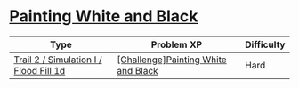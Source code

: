 # [Painting White and Black](https://www.codetree.ai/trails/complete/curated-cards/challenge-painting-white-black)

|Type|Problem XP|Difficulty|
|---|---|---|
|[Trail 2 / Simulation I / Flood Fill 1d](https://www.codetree.ai/trail-info/novice-mid/)|[[Challenge]Painting White and Black](https://www.codetree.ai/trails/complete/curated-cards/challenge-painting-white-black/)|Hard|

